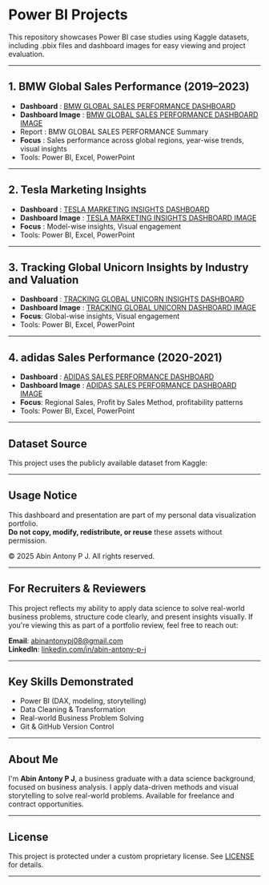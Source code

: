 # Power BI Projects 

This repository showcases Power BI case studies using Kaggle datasets, including .pbix files and dashboard images for easy viewing and project evaluation.

---

## 1. BMW Global Sales Performance (2019–2023)

- **Dashboard** : [BMW GLOBAL SALES PERFORMANCE DASHBOARD](./BMW%20GLOBAL%20SALES%20PERFORMANCE%20DASHBOARD.pbix) 
- **Dashboard Image** : [BMW GLOBAL SALES PERFORMANCE DASHBOARD IMAGE](./BMW/BMW%20Global%20Sales%20Performance.png)
- Report : BMW GLOBAL SALES PERFORMANCE Summary
- **Focus** : Sales performance across global regions, year-wise trends, visual insights
- Tools: Power BI, Excel, PowerPoint

---

## 2. Tesla Marketing Insights

- **Dashboard** : [TESLA MARKETING INSIGHTS DASHBOARD](./TESLA%20MARKETING%20INSGHTS.pbix)
- **Dashboard Image** : [TESLA MARKETING INSIGHTS DASHBOARD IMAGE](./TESLA%20Market%20Insight.png)
- **Focus** : Model-wise insights, Visual engagement
- Tools: Power BI, Excel, PowerPoint
  
---

## 3. Tracking Global Unicorn Insights by Industry and Valuation

- **Dashboard** : [TRACKING GLOBAL UNICORN INSIGHTS DASHBOARD](./Tracking%20Global%20Unicorns%20-%20Insights%20by%20Industry%20and%20Valuation.pbix)
- **Dashboard Image** : [TRACKING GLOBAL UNICORN DASHBOARD IMAGE](./Tracking%20Global%20Unicorns.png)
- **Focus**: Global-wise insights, Visual engagement
- Tools: Power BI, Excel, PowerPoint

---

## 4. adidas Sales Performance (2020-2021)

- **Dashboard** : [ADIDAS SALES PERFORMANCE DASHBOARD](./adidas%20Sales%20Performance.pbix) 
- **Dashboard Image** : [ADIDAS SALES PERFORMANCE DASHBOARD IMAGE](./adidas%20Sales%20Performance%20Dashboard.png)
- **Focus**: Regional Sales, Profit by Sales Method, profitability patterns
- Tools: Power BI, Excel, PowerPoint

---

## Dataset Source

This project uses the publicly available dataset from Kaggle:

---

## Usage Notice

This dashboard and presentation are part of my personal data visualization portfolio.  
**Do not copy, modify, redistribute, or reuse** these assets without permission.

© 2025 Abin Antony P J. All rights reserved.

---

## For Recruiters & Reviewers

This project reflects my ability to apply data science to solve real-world business problems, structure code clearly, and present insights visually. If you're viewing this as part of a portfolio review, feel free to reach out:

**Email**: [abinantonypj08@gmail.com](mailto:abinantonypj08@gmail.com)  
**LinkedIn**: [linkedin.com/in/abin-antony-p-j](https://www.linkedin.com/in/abin-antony-p-j/)

---

## Key Skills Demonstrated

- Power BI (DAX, modeling, storytelling)
- Data Cleaning & Transformation
- Real-world Business Problem Solving
- Git & GitHub Version Control

---

## About Me

I'm **Abin Antony P J**, a business graduate with a data science background, focused on business analysis. I apply data-driven methods and visual storytelling to solve real-world problems. Available for freelance and contract opportunities.

---
## License

This project is protected under a custom proprietary license. See [LICENSE](./LICENSE.txt) for details.

---

